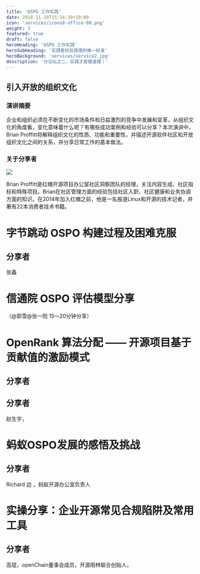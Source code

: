 ```yaml
---
title: 'OSPO 工作实践'
date: 2018-11-28T15:14:39+10:00
icon: 'services/icons8-office-80.png'
weight: 3
featured: true
draft: false
heroHeading: 'OSPO 工作实践'
heroSubHeading: '实践是检验真理的唯一标准'
heroBackground: 'services/service2.jpg'
description: '分论坛之二，实践才是硬道理！'
---
```


## 引入开放的组织文化

### 演讲摘要

企业和组织必须在不断变化的市场条件和日益激烈的竞争中发展和变革，从组织文化的角度看，变化意味着什么呢？有哪些成功案例和经验可以分享？本次演讲中，Brian Proffitt将解释组织文化的性质、功能和重要性，并描述开源软件社区和开放组织文化之间的关系，并分享日常工作的基本做法。

### 关于分享者

![](/images/speakers/brian-proffitt.jpeg)

Brian Proffitt是红帽开源项目办公室社区洞察团队的经理，关注内容生成、社区指标和特殊项目。Brian在社区管理方面的经验包括社区入职、社区健康和业务协调方面的知识。在2014年加入红帽之前，他是一名报道Linux和开源的技术记者，并著有22本消费者技术书籍。

# 字节跳动 OSPO 构建过程及困难克服

## 分享者

张鑫

# 信通院 OSPO 评估模型分享

（@郭雪@张一阳 15～20分钟分享）


# OpenRank 算法分配 —— 开源项目基于贡献值的激励模式 

## 分享者


## 分享者

赵生宇，

# 蚂蚁OSPO发展的感悟及挑战

## 分享者

Richard 边  ，蚂蚁开源办公室负责人

# 实操分享：企业开源常见合规陷阱及常用工具

## 分享者
高琨，openChain董事会成员，开源雨林联合创始人，
